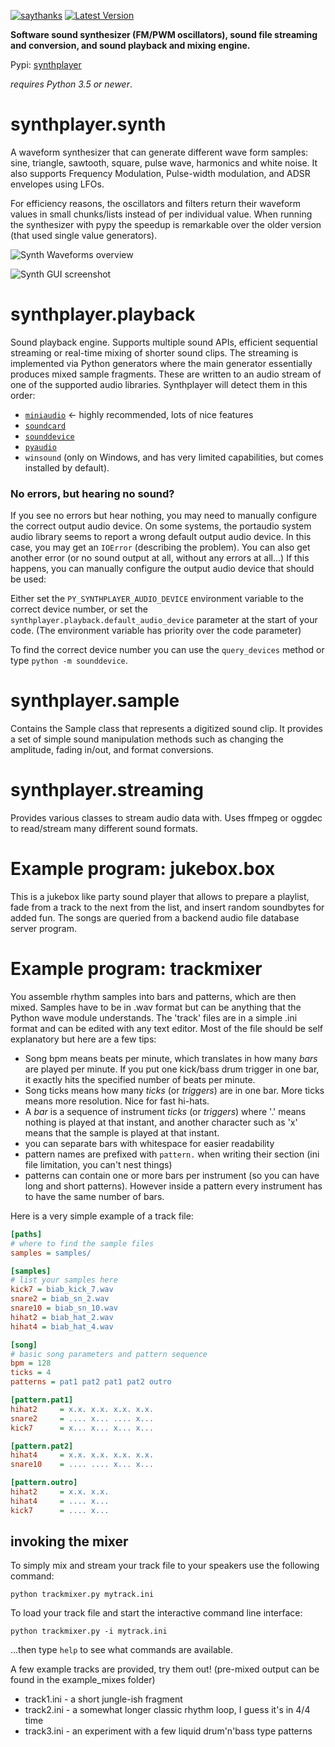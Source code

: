 [![saythanks](https://img.shields.io/badge/say-thanks-ff69b4.svg)](https://saythanks.io/to/irmen)
[![Latest Version](https://img.shields.io/pypi/v/synthplayer.svg)](https://pypi.python.org/pypi/synthplayer/)

**Software sound synthesizer (FM/PWM oscillators), sound file streaming and conversion, 
and sound playback and mixing engine.**

Pypi: [synthplayer](https://pypi.org/project/synthplayer/)  

*requires Python 3.5 or newer*.


# synthplayer.synth

A waveform synthesizer that can generate different wave form samples:
sine, triangle, sawtooth, square, pulse wave, harmonics and white noise.
It also supports Frequency Modulation, Pulse-width modulation, and ADSR envelopes using LFOs.

For efficiency reasons, the oscillators and filters return their waveform values in small
chunks/lists instead of per individual value. When running the synthesizer with pypy the
speedup is remarkable over the older version (that used single value generators).
 

![Synth Waveforms overview](./waveforms.png?raw=true "Overview of the basic waveforms available in the synth")

![Synth GUI screenshot](./screenshot.png?raw=true "Screenshot of the Keyboard GUI")


# synthplayer.playback

Sound playback engine. Supports multiple sound APIs, 
efficient sequential streaming or real-time mixing of shorter sound clips.
The streaming is implemented via Python generators where the main generator essentially produces mixed sample fragments.
These are written to an audio stream of one of the supported audio libraries.
Synthplayer will detect them in this order:

- [``miniaudio``](https://github.com/irmen/pyminiaudio/)  ← highly recommended, lots of nice features
- [``soundcard``](https://soundcard.readthedocs.io/)
- [``sounddevice``](http://python-sounddevice.readthedocs.io/)
- [``pyaudio``](http://people.csail.mit.edu/hubert/pyaudio/) 
- ``winsound`` (only on Windows, and has very limited capabilities, but comes installed by default). 

### No errors, but hearing no sound? 
If you see no errors but hear nothing, you may need to manually configure the correct 
output audio device. On some systems, the portaudio system audio library seems to report a wrong 
default output audio device. In this case, you may get an ``IOError``
(describing the problem). You can also get another error (or no sound output at all,
without any errors at all...) If this happens, you can manually configure the output audio device
that should be used:

Either set the ``PY_SYNTHPLAYER_AUDIO_DEVICE`` environment variable to the correct device number,
or set the ``synthplayer.playback.default_audio_device`` parameter at the start of your code.
(The environment variable has priority over the code parameter)

To find the correct device number you can use the ``query_devices`` method or type ``python -m sounddevice``.

# synthplayer.sample

Contains the Sample class that represents a digitized sound clip.
It provides a set of simple sound manipulation methods such as changing
the amplitude, fading in/out, and format conversions.


# synthplayer.streaming

Provides various classes to stream audio data with.
Uses ffmpeg or oggdec to read/stream many different sound formats.


# Example program: jukebox.box

This is a jukebox like party sound player that allows to prepare a playlist,
fade from a track to the next from the list, and insert random soundbytes for added fun.
The songs are queried from a backend audio file database server program.
 

# Example program: trackmixer

You assemble rhythm samples into bars and patterns, which are then mixed.
Samples have to be in .wav format but can be anything that the Python wave module understands. 
The 'track' files are in a simple .ini format and can be edited with any text editor.
Most of the file should be self explanatory but here are a few tips:

- Song bpm means beats per minute, which translates in how many *bars* are played per minute.
  If you put one kick/bass drum trigger in one bar, it exactly hits the specified number of beats per minute.
- Song ticks means how many *ticks* (or *triggers*) are in one bar. More ticks means more resolution. Nice for fast hi-hats.
- A *bar* is a sequence of instrument *ticks* (or *triggers*) where '.' means nothing is played at that instant,
  and another character such as 'x' means that the sample is played at that instant.
- you can separate bars with whitespace for easier readability
- pattern names are prefixed with ``pattern.`` when writing their section (ini file limitation, you can't nest things)
- patterns can contain one or more bars per instrument (so you can have long and short patterns). However inside
  a pattern every instrument has to have the same number of bars.
  

Here is a very simple example of a track file:

```ini
[paths]
# where to find the sample files
samples = samples/

[samples]
# list your samples here
kick7 = biab_kick_7.wav
snare2 = biab_sn_2.wav
snare10 = biab_sn_10.wav
hihat2 = biab_hat_2.wav
hihat4 = biab_hat_4.wav

[song]
# basic song parameters and pattern sequence
bpm = 128
ticks = 4
patterns = pat1 pat2 pat1 pat2 outro

[pattern.pat1]
hihat2     = x.x. x.x. x.x. x.x.
snare2     = .... x... .... x...
kick7      = x... x... x... x...

[pattern.pat2]
hihat4     = x.x. x.x. x.x. x.x.
snare10    = .... .... x... x...

[pattern.outro]
hihat2     = x.x. x.x. 
hihat4     = .... x...
kick7      = .... x...
```

## invoking the mixer

To simply mix and stream your track file to your speakers use the following command:

``python trackmixer.py mytrack.ini``

To load your track file and start the interactive command line interface:

``python trackmixer.py -i mytrack.ini``

...then type ``help`` to see what commands are available.

A few example tracks are provided, try them out!  (pre-mixed output can be found in the example_mixes folder)

- track1.ini  - a short jungle-ish fragment
- track2.ini  - a somewhat longer classic rhythm loop, I guess it's in 4/4 time
- track3.ini  - an experiment with a few liquid drum'n'bass type patterns

